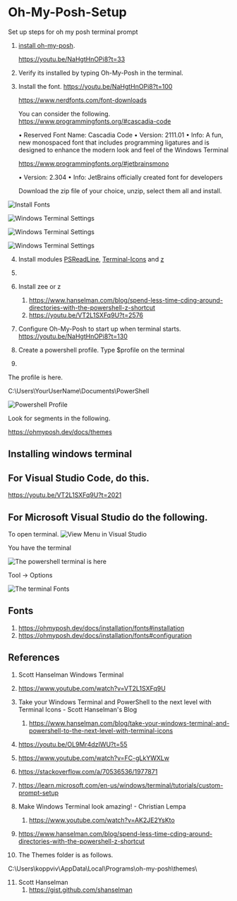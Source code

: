 # Oh-My-Posh-Setup

Set up steps for oh my posh terminal prompt

1. [install oh-my-posh](https://ohmyposh.dev/docs/installation/windows).

   https://youtu.be/NaHgtHnOPi8?t=33

2. Verify its installed by typing Oh-My-Posh in the terminal.


3. Install the font.
   https://youtu.be/NaHgtHnOPi8?t=100

   https://www.nerdfonts.com/font-downloads
   
   You can consider the following.
   https://www.programmingfonts.org/#cascadia-code
   
   • Reserved Font Name: Cascadia Code
   • Version: 2111.01
   • Info: A fun, new monospaced font that includes programming ligatures and is designed to enhance the modern look and feel of the Windows Terminal

   https://www.programmingfonts.org/#jetbrainsmono
   
   • Version: 2.304
   • Info: JetBrains officially created font for developers

   Download the zip file of your choice, unzip, select them all and install.

![Install Fonts](49_50_InstallFonts.jpg)

![Windows Terminal Settings](49_55_WtSettings.jpg)

![Windows Terminal Settings](49_60_WtSettingsDefaultProfile.jpg)

![Windows Terminal Settings](49_65_WtSettingsApperiance.jpg)

4. Install modules [PSReadLine](https://www.powershellgallery.com/packages/PSReadLine/), [Terminal-Icons](https://www.powershellgallery.com/packages/Terminal-Icons) and [z](https://www.powershellgallery.com/packages/z)
5. 
6. Install zee or z
   1. https://www.hanselman.com/blog/spend-less-time-cding-around-directories-with-the-powershell-z-shortcut
   2. https://youtu.be/VT2L1SXFq9U?t=2576

7. Configure Oh-My-Posh to start up when terminal starts.
https://youtu.be/NaHgtHnOPi8?t=130

1. Create a powershell profile. Type $profile on the terminal

2. 

The profile is here.

C:\Users\YourUserName\Documents\PowerShell

![Powershell Profile](53_50_ProwerShellProfile.jpg)


Look for segments in the following.

https://ohmyposh.dev/docs/themes




## Installing windows terminal

## For Visual Studio Code, do this.

https://youtu.be/VT2L1SXFq9U?t=2021

## For Microsoft Visual Studio do the following.

To open terminal.
![View Menu in Visual Studio](50_50_VisualStudio_View.jpg)

You have the terminal

![The powershell terminal is here](51_50_PowerShell.jpg)

Tool -> Options

![The terminal Fonts](52_50_Tools_Options_Fonts.jpg)

## Fonts
1. https://ohmyposh.dev/docs/installation/fonts#installation
2. https://ohmyposh.dev/docs/installation/fonts#configuration

## References
1. Scott Hanselman Windows Terminal

2. https://www.youtube.com/watch?v=VT2L1SXFq9U

3. Take your Windows Terminal and PowerShell to the next level with Terminal Icons - Scott Hanselman's Blog
   1. https://www.hanselman.com/blog/take-your-windows-terminal-and-powershell-to-the-next-level-with-terminal-icons

4. https://youtu.be/OL9Mr4dzIWU?t=55

5. https://www.youtube.com/watch?v=FC-gLkYWXLw

6. https://stackoverflow.com/a/70536536/1977871

7. https://learn.microsoft.com/en-us/windows/terminal/tutorials/custom-prompt-setup

8. Make Windows Terminal look amazing! - Christian Lempa
   1. https://www.youtube.com/watch?v=AK2JE2YsKto

9. https://www.hanselman.com/blog/spend-less-time-cding-around-directories-with-the-powershell-z-shortcut

10. The Themes folder is as follows.
   
   C:\Users\koppviv\AppData\Local\Programs\oh-my-posh\themes\
   
11. Scott Hanselman 
    1.  https://gist.github.com/shanselman   




